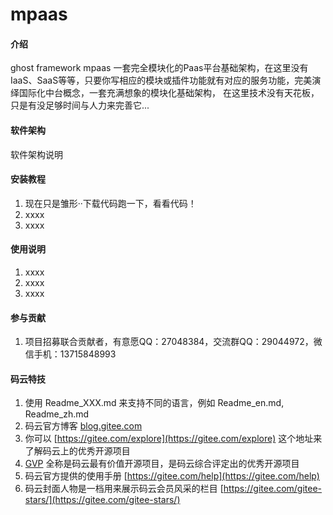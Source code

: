 # mpaas

#### 介绍
ghost framework mpaas 一套完全模块化的Paas平台基础架构，在这里没有IaaS、SaaS等等，只要你写相应的模块或插件功能就有对应的服务功能，完美演绎国际化中台概念，一套充满想象的模块化基础架构，
在这里技术没有天花板，只是有没足够时间与人力来完善它...
#### 软件架构
软件架构说明


#### 安装教程

1.  现在只是雏形··下载代码跑一下，看看代码！
2.  xxxx
3.  xxxx

#### 使用说明

1.  xxxx
2.  xxxx
3.  xxxx

#### 参与贡献

1.  项目招募联合贡献者，有意愿QQ：27048384，交流群QQ：29044972，微信手机：13715848993

#### 码云特技

1.  使用 Readme\_XXX.md 来支持不同的语言，例如 Readme\_en.md, Readme\_zh.md
2.  码云官方博客 [blog.gitee.com](https://blog.gitee.com)
3.  你可以 [https://gitee.com/explore](https://gitee.com/explore) 这个地址来了解码云上的优秀开源项目
4.  [GVP](https://gitee.com/gvp) 全称是码云最有价值开源项目，是码云综合评定出的优秀开源项目
5.  码云官方提供的使用手册 [https://gitee.com/help](https://gitee.com/help)
6.  码云封面人物是一档用来展示码云会员风采的栏目 [https://gitee.com/gitee-stars/](https://gitee.com/gitee-stars/)
